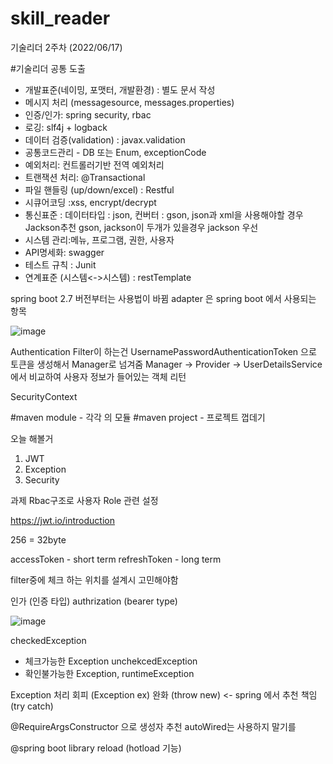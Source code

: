 # skill_reader

기술리더 2주차 (2022/06/17)

#기술리더 공통 도출
- 개발표준(네이밍, 포맷터, 개발환경) : 별도 문서 작성
- 메시지 처리 (messagesource, messages.properties)
- 인증/인가: spring security, rbac
- 로깅: slf4j + logback
- 데이터 검증(validation) : javax.validation
- 공통코드관리 - DB 또는 Enum, exceptionCode
- 예외처리: 컨트롤러기반 전역 예외처리
- 트랜잭션 처리: @Transactional
- 파일 핸들링 (up/down/excel) : Restful
- 시큐어코딩 :xss, encrypt/decrypt
- 통신표준 : 데이터타입 : json, 컨버터 : gson, json과 xml을 사용해야할 경우 Jackson추천
gson, jackson이 두개가 있을경우 jackson 우선
- 시스템 관리:메뉴, 프로그램, 권한, 사용자
- API명세화: swagger
- 테스트 규칙 : Junit
- 연계표준 (시스템<->시스템) : restTemplate

spring boot 2.7 버전부터는 사용법이 바뀜
adapter 은 spring boot 에서 사용되는 항목

![image](https://user-images.githubusercontent.com/40287921/174201773-998b22b1-126b-4580-95b4-31ca80d627d9.png)

Authentication Filter이 하는건 UsernamePasswordAuthenticationToken 으로 토큰을 생성해서 Manager로 넘겨줌
Manager -> Provider -> 
UserDetailsService 에서 비교하여 사용자 정보가 들어있는 객체 리턴

SecurityContext

#maven module - 각각 의 모듈
#maven project - 프로젝트 껍데기

오늘 해볼거
1. JWT
2. Exception
3. Security

과제
Rbac구조로 사용자 Role 관련 설정

https://jwt.io/introduction


256 = 32byte

accessToken - short term
refreshToken - long term

filter중에 체크 하는 위치를 설계시 고민해야함

인가 (인증 타입)
authrization (bearer type)

![image](https://user-images.githubusercontent.com/40287921/174229770-8fdb63a9-7c4e-40b2-bea7-72e2bf09f2eb.png)

checkedException
- 체크가능한 Exception
unchekcedException
- 확인불가능한 Exception, runtimeException

Exception 처리 
회피 (Exception ex)
완화 (throw new) <- spring 에서 추천
책임 (try catch)

@RequireArgsConstructor 으로 생성자 추천
autoWired는 사용하지 말기를

@spring boot
library reload (hotload 기능)

